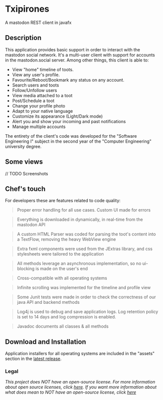 # Txipirones
A mastodon REST client in javafx

## Description
This application provides basic support in order to interact with the mastodon social network. It's a multi-user client with support for accounts in the mastodon.social server. Among other things, this client is able to:
- View "home" timeline of toots.
- View any user's profile.
- Favourite/Reboot/Bookmark any status on any account.
- Search users and toots
- Follow/Unfollow users
- View media attached to a toot
- Post/Schedule a toot
- Change your profile photo
- Adapt to your native language
- Customize its appearance (Light/Dark mode)
- Alert you and show your incoming and past notifications
- Manage multiple accounts

The entirety of the client's code was developed for the "Software Engineering I" subject in the second year of the "Computer Engineering" university degree.
## Some views
// TODO Screenshots

## Chef's touch
For developers these are features related to code quality:

> Proper error handling for all use cases. Custom UI made for errors

> Everything is downloaded in dynamically, in real-time from the mastodon API

> A custom HTML Parser was coded for parsing the toot's content into a TextFlow, removing the heavy WebView engine

> Extra fxml components were used from the JExtras library, and css stylesheets were tailored to the application 

> All methods leverage an asynchronous implementation, so no ui-blocking is made on the user's end

> Cross-compatible with all operating systems

> Infinite scrolling was implemented for the timeline and profile view

> Some Junit tests were made in order to check the correctness of our java API and backend methods

> Log4j is used to debug and save application logs. Log retention policy is set to 14 days and log compression is enabled.

> Javadoc documents all classes & all methods


## Download and Installation
Application installers for all operating systems are included in the "assets" section in the [latest release](https://github.com/UPV-EHU-Bilbao/txipirones-mastodonFX/releases/latest).

### Legal
*This project does NOT have an open-source license. For more information about open source licenses, click [here](https://opensource.org/faq). If you want more information about what does mean to NOT have an open-source license, click [here](https://choosealicense.com/no-permission/)*
